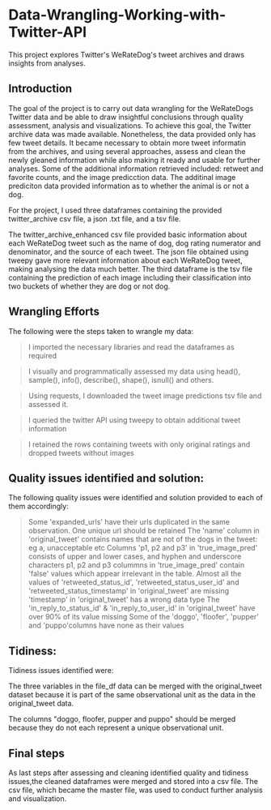 # Data-Wrangling-Working-with-Twitter-API
This project explores Twitter's WeRateDog's tweet archives and draws insights from analyses.

## Introduction
The goal of the project is to carry out data wrangling for the WeRateDogs Twitter data and be able to draw insightful conclusions through quality assessment, analysis and visualizations. To achieve this goal, the Twitter archive data was made available. Nonetheless, the data provided only has few tweet details. It became necessary to obtain more tweet informatin from the archives, and using several approaches, assess and clean the newly gleaned information while also making it ready and usable for further analyses. Some of the additional information retrieved included: retweet and favorite counts, and the image predicction data. The additinal image prediciton data provided information as to whether the animal is or not a dog.

For the project, I used three dataframes containing the provided twitter_archive csv file, a json .txt file, and a tsv file.

The twitter_archive_enhanced csv file provided basic information about each WeRateDog tweet such as the name of dog, dog rating numerator and denominator, and the source of each tweet. The json file obtained using tweepy gave more relevant information about each WeRateDog tweet, making analysing the data much better. The third dataframe is the tsv file containing the prediction of each image including their classification into two buckets of whether they are dog or not dog.

## Wrangling Efforts
The following were the steps taken to wrangle my data:

> I imported the necessary libraries and read the dataframes as required

> I visually and programmatically assessed my data using head(), sample(), info(), describe(), shape(), isnull() and others.

> Using requests, I downloaded the tweet image predictions tsv file and assessed it.

> I queried the twitter API using tweepy to obtain additional tweet information

> I retained the rows containing tweets with only original ratings and dropped tweets without images

## Quality issues identified and solution:
The following quality issues were identified and solution provided to each of them accordingly:

> Some 'expanded_urls' have their urls duplicated in the same observation. One unique url should be retained
> The 'name' column in 'original_tweet' contains names that are not of the dogs in the tweet: eg a, unacceptable etc
> Columns 'p1, p2 and p3' in 'true_image_pred' consists of upper and lower cases, and hyphen and underscore characters
> p1, p2 and p3 colummns in 'true_image_pred' contain 'false' values which appear irrelevant in the table.
> Almost all the values of 'retweeted_status_id', 'retweeted_status_user_id' and 'retweeted_status_timestamp' in 'original_tweet' are missing
> 'timestamp' in 'original_tweet' has a wrong data type
> The 'in_reply_to_status_id' & 'in_reply_to_user_id' in 'original_tweet' have over 90% of its value missing
> Some of the 'doggo', 'floofer', 'pupper' and 'puppo'columns have none as their values

## Tidiness:
Tidiness issues identified were:

The three variables in the file_df data can be merged with the original_tweet dataset because it is part of the same observational unit as the data in the original_tweet data.

The columns "doggo, floofer, pupper and puppo" should be merged because they do not each represent a unique observational unit.

## Final steps
As last steps after assessing and cleaning identified quality and tidiness issues,the cleaned dataframes were merged and stored into a csv file. The csv file, which became the master file, was used to conduct further analysis and visualization.
